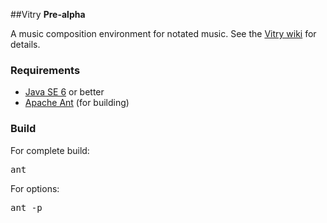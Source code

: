 ##Vitry
**Pre-alpha**

A music composition environment for notated music. See the [Vitry wiki](http://wiki.github.com/hanshoglund/Vitry/) for details.                   


### Requirements
- [Java SE 6](http://www.java.com/en/download/) or better
- [Apache Ant](http://ant.apache.org/) (for building)


### Build
For complete build:
<pre>
ant
</pre>

For options:
<pre>
ant -p
</pre>

